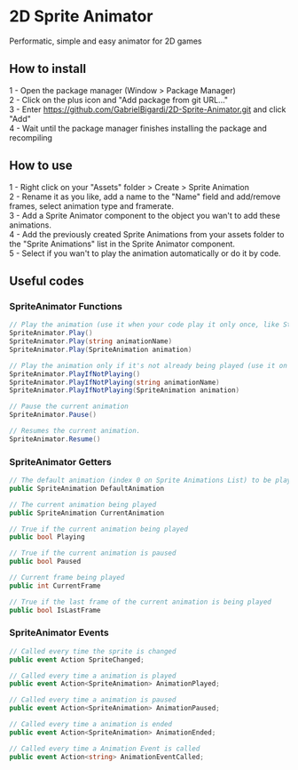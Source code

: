 # 2D Sprite Animator
 Performatic, simple and easy animator for 2D games

## How to install
1 - Open the package manager (Window > Package Manager)  
2 - Click on the plus icon and "Add package from git URL..."  
3 - Enter https://github.com/GabrielBigardi/2D-Sprite-Animator.git and click "Add"  
4 - Wait until the package manager finishes installing the package and recompiling  
  
## How to use
1 - Right click on your "Assets" folder > Create > Sprite Animation  
2 - Rename it as you like, add a name to the "Name" field and add/remove frames, select animation type and framerate.  
3 - Add a Sprite Animator component to the object you wan't to add these animations.  
4 - Add the previously created Sprite Animations from your assets folder to the "Sprite Animations" list in the Sprite Animator component.  
5 - Select if you wan't to play the animation automatically or do it by code.  
  
## Useful codes
### SpriteAnimator Functions
```cs
// Play the animation (use it when your code play it only once, like State-Machines do), you can pass a animation name or a spriteanimation class
SpriteAnimator.Play()
SpriteAnimator.Play(string animationName)
SpriteAnimator.Play(SpriteAnimation animation)

// Play the animation only if it's not already being played (use it on Update functions), you can pass a animation name or a spriteanimation class
SpriteAnimator.PlayIfNotPlaying()
SpriteAnimator.PlayIfNotPlaying(string animationName)
SpriteAnimator.PlayIfNotPlaying(SpriteAnimation animation)

// Pause the current animation
SpriteAnimator.Pause()

// Resumes the current animation.
SpriteAnimator.Resume() 
```  
  
### SpriteAnimator Getters
```cs
// The default animation (index 0 on Sprite Animations List) to be played
public SpriteAnimation DefaultAnimation

// The current animation being played
public SpriteAnimation CurrentAnimation

// True if the current animation being played
public bool Playing

// True if the current animation is paused
public bool Paused

// Current frame being played
public int CurrentFrame

// True if the last frame of the current animation is being played
public bool IsLastFrame 
```
  
### SpriteAnimator Events
```cs
// Called every time the sprite is changed
public event Action SpriteChanged;

// Called every time a animation is played
public event Action<SpriteAnimation> AnimationPlayed;

// Called every time a animation is paused
public event Action<SpriteAnimation> AnimationPaused;

// Called every time a animation is ended
public event Action<SpriteAnimation> AnimationEnded;

// Called every time a Animation Event is called
public event Action<string> AnimationEventCalled;
```